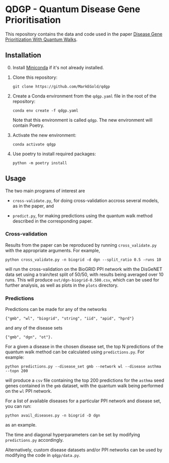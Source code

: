 # QDGP - Quantum Disease Gene Prioritisation

This repository contains the data and code used in the paper [Disease Gene Prioritization With Quantum Walks](https://arxiv.org/abs/2311.05486). 

## Installation
0. Install [Miniconda](https://docs.anaconda.com/free/miniconda/) if it's not already installed.

1. Clone this repository:
   ```
   git clone https://github.com/MarkEGold/qdgp
   ```
2. Create a Conda environment from the `qdgp.yaml` file in the root of the repository:
   ```
   conda env create -f qdgp.yaml
   ```
   Note that this environment is called `qdgp`. The new environment will
   contain Poetry.

3. Activate the new environment:
   ```
   conda activate qdgp
   ```
4. Use poetry to install required packages:
   ```
   python -m poetry install
   ```

## Usage

The two main programs of interest are 

- `cross-validate.py`, for doing cross-validation accross several models, as in the paper, and
	
- `predict.py`, for making predictions using the quantum walk method described in the corresponding paper.

### Cross-validation

Results from the paper can be reproduced by running `cross_validate.py` with the appropriate arguments. For example,

```
python cross_validate.py -n biogrid -d dgn --split_ratio 0.5 -runs 10
```

will run the cross-validation on the BioGRID PPI network with the DisGeNET data set using a train/test split of 50/50, with results being averaged over 10 runs. This will produce `out/dgn-biogrid-0.500.csv`, which can be used for further analysis, as well as plots in the `plots` directory.

### Predictions

Predictions can be made for any of the networks 

```
{"gmb", "wl", "biogrid", "string", "iid", "apid", "hprd"}
```

and any of the disease sets 

```
{"gmb", "dgn", "ot"}.
```

For a given a disease in the chosen disease set, the top N predictions of the quantum walk method can be calculated using `predictions.py`. For example:

```
python predictions.py --disease_set gmb --network wl --disease asthma --topn 200
```

will produce a `csv` file containing the top 200 predictions for the `asthma` seed genes contained in the `gmb` dataset, with the quantum walk being performed on the `wl` PPI network.

For a list of available diseases for a particular PPI network and disease set, you can run:

```
python avail_diseases.py -n biogrid -D dgn
```

as an example.

The time and diagonal hyperparameters can be set by modifying `predictions.py` accordingly.

Alternatively, custom disease datasets and/or PPI networks can be used by modifying the code in `qdgp/data.py`.
